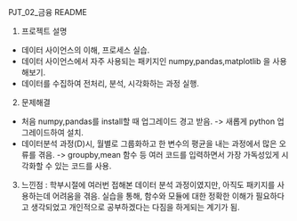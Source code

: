 PJT_02_금융 README




1. 프로젝트 설명
- 데이터 사이언스의 이해, 프로세스 실습. 
- 데이터 사이언스에서 자주 사용되는 패키지인 numpy,pandas,matplotlib 을 사용해보기.
- 데이터를 수집하여 전처리, 분석, 시각화하는 과정 실행.

2. 문제해결
- 처음 numpy,pandas를 install할 때 업그레이드 경고 받음. -> 새롭게 python 업그레이드하여 설치.
- 데이터분석 과정(D)시, 월별로 그룹화하고 한 변수의 평균을 내는 과정에서 많은 오류를 겪음.
-> groupby,mean 함수 등 여러 코드를 입력하면서 가장 가독성있게 시각화할 수 있는 코드를 사용.

3. 느낀점
: 학부시절에 여러번 접해본 데이터 분석 과정이였지만, 아직도 패키지를 사용하는데 어려움을 겪음. 실습을 통해, 함수와 모듈에 대한 
정확한 이해가 필요하다고 생각되었고 개인적으로 공부하겠다는 다짐을 하게되는 계기가 됨.





